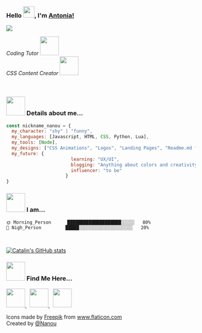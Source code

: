 ### Hello <img src="https://github.com/TheDudeThatCode/TheDudeThatCode/blob/master/Assets/Hi.gif" width="30px">, I'm [Antonia!](https://www.linkedin.com/in/antonia-s-88a719151/) 

<p> 
  <img src="https://profile-counter.glitch.me/{antoniasymeonidou}/count.svg" />
</p>

<p><em>Coding Tutor <img src="https://media.giphy.com/media/H1GTEHgESxAAD2BuHR/giphy.gif" width="50">
  </br>
CSS Content Creator <img src="https://media.giphy.com/media/iehsZQR0fyJxUmR00X/giphy.gif" width="50">
  </br>

</em></p>

<br>

### <img src="https://media.giphy.com/media/LRlblMDrxibqF42H44/giphy.gif" width="50"> Details about me...  

```javascript
const nickname_nanou = {
  my_character: "shy" | "funny",
  my_languages: [Javascript, HTML, CSS, Python, Lua],
  my_tools: [Node],
  my_designs: ["CSS Animations", "Logos", "Landing Pages", "Readme.md files"],
  my_future: {
                        learning: "UX/UI",
                        blogging: "Anything about colors and creativity",
                        influencer: "to be"
                      }
}
```
### <img src="https://media.giphy.com/media/E7cElIn0u8EryF4i1u/giphy.gif" width=50> I am...

```text
🌞 Morning_Person      ████████████████████░░░░░   80% 
🌙 Nigh_Person         █████░░░░░░░░░░░░░░░░░░░░   20%

```
<br>

[![Catalin's GitHub stats](https://github-readme-stats.vercel.app/api?username=antoniasymeonidou&theme=radical)](https://github.com/anuraghazra/github-readme-stats)

### <img src="https://media.giphy.com/media/Q5pH4UmOiQciITstXU/giphy.gif" width=50> Find Me Here...

<p align="left">
<a href="https://twitter.com/NanouuSymeon">
  <img width="50px" src="https://image.flaticon.com/icons/png/512/1409/1409937.png" />
</a> &nbsp;
<a href="https://dribbble.com/nanouu">
  <img width="50px" src="https://image.flaticon.com/icons/png/512/1532/1532541.png" />
</a> &nbsp;
<a href="https://codepen.io/antoniasymeonidou">
  <img width="50px" src="https://image.flaticon.com/icons/png/512/2111/2111262.png" />
</a>
</p>

<div>Icons made by <a href="https://www.freepik.com" title="Freepik">Freepik</a> from <a href="https://www.flaticon.com/" title="Flaticon">www.flaticon.com</a></div>
<div>Created by <a href="https://github.com/antoniasymeonidou">@Nanou</a></div>


